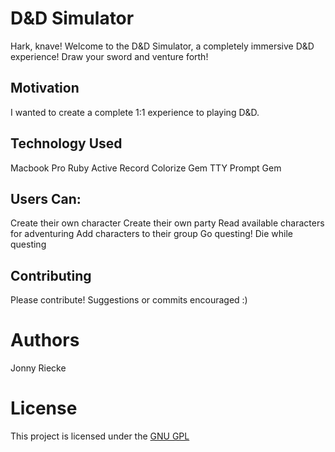 # D&D Simulator

Hark, knave! Welcome to the D&D Simulator, a completely immersive D&D experience! Draw your sword and venture forth!

## Motivation

I wanted to create a complete 1:1 experience to playing D&D.

## Technology Used
Macbook Pro
Ruby
Active Record
Colorize Gem
TTY Prompt Gem

## Users Can:

Create their own character
Create their own party
Read available characters for adventuring
Add characters to their group
Go questing!
Die while questing

## Contributing
Please contribute! Suggestions or commits encouraged :)

# Authors
Jonny Riecke

# License
This project is licensed under the [GNU GPL](https://www.gnu.org/licenses/gpl-3.0.en.html)

